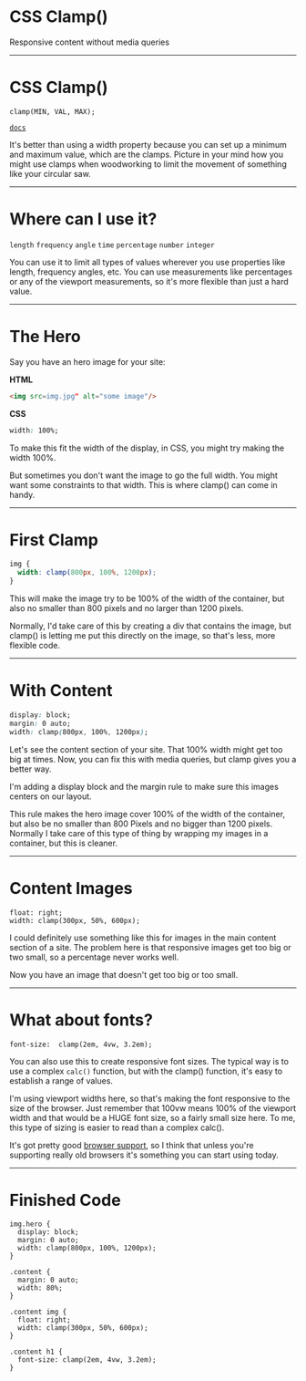 <!-- .slide: data-state="layout-title no-fragment"  -->
# CSS Clamp()
Responsive content without media queries

---
# CSS Clamp()

```
clamp(MIN, VAL, MAX);
```

<a href="https://developer.mozilla.org/en-US/docs/Web/CSS/clamp()" target="_blank"><code class="code-exciting">docs</code></a>


> >


It's better than using a width property because you can set up a minimum and maximum value, which are the clamps. Picture in your mind how you might use clamps when woodworking to limit the movement of something like your circular saw.

---

# Where can I use it?

`length` `frequency` `angle` `time` `percentage` `number` `integer`

> >

You can use it to limit all types of values wherever you use properties like length, frequency angles, etc. You can use measurements like percentages or any of the viewport measurements, so it's more flexible than just a hard value.

---
# The Hero

Say you have an hero image for your site:

**HTML**
```html
<img src=img.jpg" alt="some image"/>
```

**CSS**
```css
width: 100%;
```

> >
To make this fit the width of the display, in CSS, you might try making the width 100%.

But sometimes you don't want the image to go the full width. You might want some constraints to that width. This is where clamp() can come in handy.

---
# First Clamp

```css
img {
  width: clamp(800px, 100%, 1200px);
}
```

> >

This will make the image try to be 100% of the width of the container, but also no smaller than 800 pixels and no larger than 1200 pixels.

Normally, I'd take care of this by creating a div that contains the image, but clamp() is letting me put this directly on the image, so that's less, more flexible code.

---
# With Content

```css
display: block;
margin: 0 auto;
width: clamp(800px, 100%, 1200px);
```

> >

Let's see  the content section of your site. That 100% width might get too big at times. Now, you can fix this with media queries, but clamp gives you a better way.

I'm adding a display block and the margin rule to make sure this images centers on our layout.

This rule makes the hero image cover 100% of the width of the container, but also be no smaller than 800 Pixels and no bigger than 1200 pixels. Normally I take care of this type of thing by wrapping my images in a container, but this is cleaner.

---
# Content Images

```
float: right;
width: clamp(300px, 50%, 600px);
```

> >

I could definitely use something like this for images in the main content section of a site. The problem here is that responsive images get too big or two small, so a percentage never works well.

Now you have an image that doesn't get too big or too small.

---
# What about fonts?

```
font-size:  clamp(2em, 4vw, 3.2em);
```

> >

You can also use this to create responsive font sizes. The typical way is to use a complex `calc()` function, but with the clamp() function, it's easy to establish a range of values.


I'm using viewport widths here, so that's making the font responsive to the size of the browser. Just remember that 100vw means 100% of the viewport width and that would be a HUGE font size, so a fairly small size here. To me, this type of sizing is easier to read than a complex calc().

It's got pretty good [browser support](https://caniuse.com/?search=clamp), so I think that unless you're supporting really old browsers it's something you can start using today.

---

# Finished Code

```
img.hero {
  display: block;
  margin: 0 auto;
  width: clamp(800px, 100%, 1200px);
}

.content {
  margin: 0 auto;
  width: 80%;
}

.content img {
  float: right;
  width: clamp(300px, 50%, 600px);
}

.content h1 {
  font-size: clamp(2em, 4vw, 3.2em);
}
```